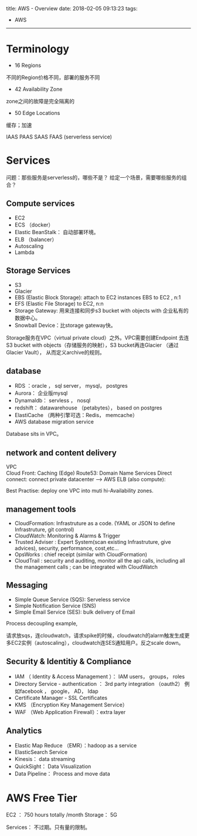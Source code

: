 title: AWS - Overview
date: 2018-02-05 09:13:23
tags:
- AWS
---


# Terminology

* 16 Regions

不同的Region价格不同，部署的服务不同

* 42 Availability Zone

zone之间的故障是完全隔离的

* 50 Edge Locations

缓存；加速

IAAS
PAAS
SAAS
FAAS (serverless service)

# Services

问题：那些服务是serverless的，哪些不是？ 给定一个场景，需要哪些服务的组合？

## Compute services

* EC2
* ECS （docker）
* Elastic BeanStalk： 自动部署环境。
* ELB （balancer）
* Autoscaling
* Lambda


## Storage Services

* S3
* Glacier
* EBS (Elastic Block Storage): attach to EC2 instances
  EBS to EC2 , n:1
* EFS (Elastic File Storage) to EC2, n:n
* Storage Gateway: 用来连接和同步s3 bucket with objects with 企业私有的数据中心。
* Snowball Device：比storage gateway快。

Storage服务在VPC（virtual private cloud）之外。VPC需要创建Endpoint 去连S3 bucket with objects（存储服务的映射），S3 bucket再连Glacier （通过Glacier Vault）， 从而定义archive的规则。

## database

* RDS ：oracle ， sql server， mysql， postgres
* Aurora： 企业版mysql
* Dynamaldb： servless ， nosql
* redshift： datawarehouse （petabytes）， based on postgres
* ElastiCache （两种引擎可选：Redis， memcache）
* AWS database migration service

Database sits in VPC。

## network and content delivery

VPC  
Cloud Front: Caching (Edge)
Route53: Domain Name Services
Direct connect: connect private datacenter --> AWS
ELB (also compute):

Best Practise: deploy one VPC into muti hi-Availability zones.

## management tools

* CloudFormation: Infrastruture as a code. (YAML or JSON to define Infrastruture, git control)
* CloudWatch: Monitoring & Alarms & Trigger
* Trusted Adviser : Expert System(scan existing Infrastruture, give advices), security, performance, cost,etc...
* OpsWorks : chief receipt (similar with CloudFormation)
* CloudTrail : security and auditing, monitor all the api calls, including all the management calls ; can be integrated with CloudWatch


## Messaging

* Simple Queue Service (SQS): Serveless service
* Simple Notification Service (SNS)
* Simple Email Service (SES): bulk delivery of Email


Process decoupling example,

请求放sqs，连cloudwatch，请求spike的时候，cloudwatch的alarm触发生成更多EC2实例（autoscaling），cloudwatch连SES通知用户。反之scale down。

## Security & Identitiy & Compliance

* IAM （ Identity & Access Management ）： IAM users， groups， roles
* Directory Service - authentication ： 3rd party integration （oauth2） 例如facebook ， google， AD， ldap
* Certificate Manager - SSL Certificates
* KMS （Encryption Key Management Service）
* WAF （Web Application Firewall）：extra layer

## Analytics

* Elastic Map Reduce （EMR）：hadoop as a service
* ElasticSearch Service
* Kinesis： data streaming
* QuickSight： Data Visualization
* Data Pipeline： Process and move data


# AWS Free Tier

EC2 ： 750 hours totally /month
Storage： 5G

Services： 不过期。只有量的限制。
